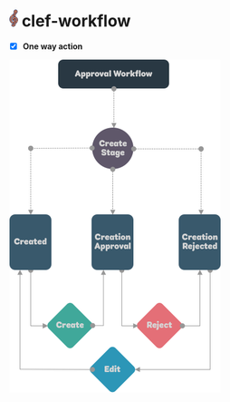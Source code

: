 #  <img src="design/clef-workflow-logo.png" width="15">  clef-workflow

- [x] **One way action**

![Clef-Workflow-Single Direction Action](design/first-workflow.png)
